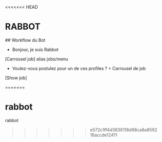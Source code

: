 <<<<<<< HEAD
# RABBOT

## Workflow du Bot

- Bonjour, je suis Rabbot

[Carrousel job] alias jobs/menu
- Voulez-vous postulez pour un de ces profiles ?
= Carrousel de job

[Show job]

=======
# rabbot
rabbot
>>>>>>> e572c1ff4d3836118d98ca8a859218accde12411

